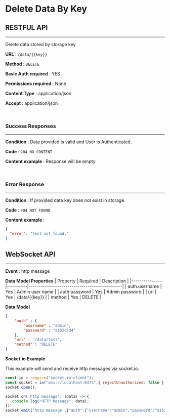 # Delete Data By Key

## RESTFUL API
---  
Delete data stored by storage key

**URL** : `/data/{{key}}`

**Method** : `DELETE`

**Basic Auth required** : YES

**Permissions required** : None

**Content Type** : application/json

**Accept** : application/json
  
<br />

### Success Responses
---
**Condition** : Data provided is valid and User is Authenticated.

**Code** : `204 NO CONTENT`

**Content example** : Response will be empty

<br />

### Error Response
---  
**Condition** : If provided data key does not exist in storage.

**Code** : `404 NOT FOUND`

**Content example** :

```json
{
  "error": "test not found."
}
```

## WebSocket API
---

**Event** : http message

**Data Model Properties**
| Property      | Required | Description                                  |
|---------------|----------|----------------------------------------------|
| auth.username | Yes      | Admin user name                              |
| auth.password | Yes      | Admin password                               |
| url           | Yes      | /data/{{key}}                                |
| method        | Yes      | DELETE                                       |


**Data Model**
```json
{
    "auth" : { 
        "username" : "admin", 
        "password" : "a1b2c3d4" 
    },
    "url" : "/data/test", 
    "method" : "DELETE"
}
```

**Socket.io Example**

This example will send and receive http messages via socket.io.

```js
const io = require("socket.io-client");
const socket = io("wss://localhost:6375",{ rejectUnauthorized: false });
socket.open();

socket.on('http message', (data) => {
   console.log("HTTP Message", data);
})
socket.emit('http message',{"auth":{"username":"admin","password":"a1b2c3d4"},"url":"/data/test","method":"DELETE"})
```